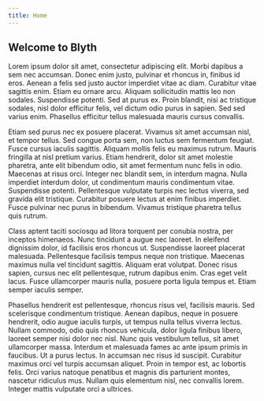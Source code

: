 ```yaml
---
title: Home
---
```


## Welcome to Blyth

Lorem ipsum dolor sit amet, consectetur adipiscing elit. Morbi dapibus a sem nec accumsan. Donec enim justo, pulvinar et rhoncus in, finibus id eros. Aenean a felis sed justo auctor imperdiet vitae ac diam. Curabitur vitae sagittis enim. Etiam eu ornare arcu. Aliquam sollicitudin mattis leo non sodales. Suspendisse potenti. Sed at purus ex. Proin blandit, nisi ac tristique sodales, nisl dolor efficitur felis, vel dictum odio purus in sapien. Sed sed varius enim. Phasellus efficitur tellus malesuada mauris cursus convallis.

Etiam sed purus nec ex posuere placerat. Vivamus sit amet accumsan nisl, et tempor tellus. Sed congue porta sem, non luctus sem fermentum feugiat. Fusce cursus iaculis sagittis. Aliquam mollis felis eu maximus rutrum. Mauris fringilla at nisl pretium varius. Etiam hendrerit, dolor sit amet molestie pharetra, ante elit bibendum odio, sit amet fermentum nunc felis in odio. Maecenas at risus orci. Integer nec blandit sem, in interdum magna. Nulla imperdiet interdum dolor, ut condimentum mauris condimentum vitae. Suspendisse potenti. Pellentesque vulputate turpis nec lectus viverra, sed gravida elit tristique. Curabitur posuere lectus at enim finibus imperdiet. Fusce pulvinar nec purus in bibendum. Vivamus tristique pharetra tellus quis rutrum.

Class aptent taciti sociosqu ad litora torquent per conubia nostra, per inceptos himenaeos. Nunc tincidunt a augue nec laoreet. In eleifend dignissim dolor, id facilisis eros rhoncus ut. Suspendisse laoreet placerat malesuada. Pellentesque facilisis tempus neque non tristique. Maecenas maximus nulla vel tincidunt sagittis. Aliquam erat volutpat. Donec risus sapien, cursus nec elit pellentesque, rutrum dapibus enim. Cras eget velit lacus. Fusce ullamcorper mauris nulla, posuere porta ligula tempus et. Etiam semper iaculis semper.

Phasellus hendrerit est pellentesque, rhoncus risus vel, facilisis mauris. Sed scelerisque condimentum tristique. Aenean dapibus, neque in posuere hendrerit, odio augue iaculis turpis, ut tempus nulla tellus viverra lectus. Nullam commodo, odio quis rhoncus vehicula, dolor ligula finibus libero, laoreet semper nisi dolor nec nisl. Nunc quis vestibulum tellus, sit amet ullamcorper massa. Interdum et malesuada fames ac ante ipsum primis in faucibus. Ut a purus lectus. In accumsan nec risus id suscipit. Curabitur maximus orci vel turpis accumsan aliquet. Proin in tempor est, ac lobortis felis. Orci varius natoque penatibus et magnis dis parturient montes, nascetur ridiculus mus. Nullam quis elementum nisl, nec convallis lorem. Integer mattis vulputate orci a ultrices.
